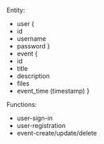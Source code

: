 Entity:
- user
{
- id
- username
- password
}
- event
{
- id
- title
- description
- files
- event_time (timestamp)
}

Functions:
- user-sign-in
- user-registration
- event-create/update/delete
